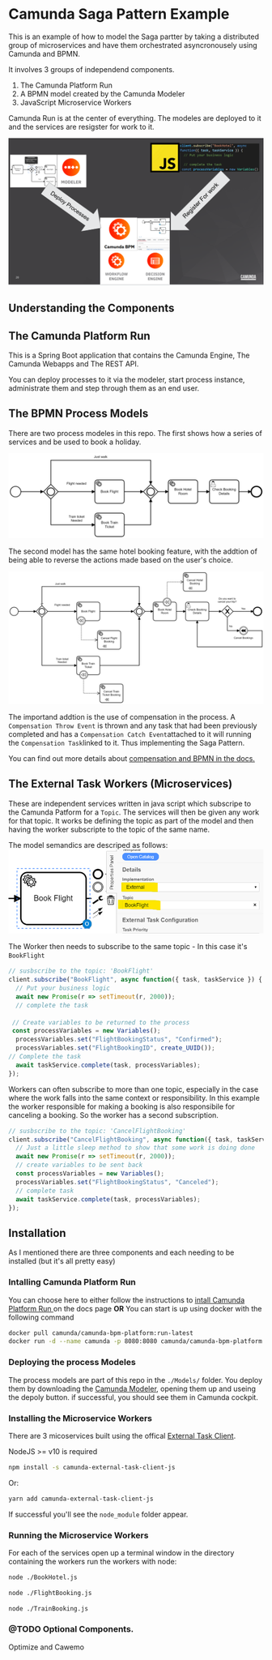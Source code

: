 # Camunda Saga Pattern Example

This is an example of how to model the Saga partter by taking a distributed group of microservices and have them orchestrated asyncronousely using Camunda and BPMN. 

It involves 3 groups of independend components. 
1. The Camunda Platform Run
1. A BPMN model created by the Camunda Modeler
1. JavaScript Microservice Workers

Camunda Run is at the center of everything. The modeles are deployed to it and the services are resigster for work to it.

![Overview](./img/Overview.png)

## Understanding the Components

## The Camunda Platform Run
This is a Spring Boot application that contains the Camunda Engine, The Camunda Webapps and The REST API.

You can deploy processes to it via the modeler, start process instance, administrate them and step through them as an end user.

## The BPMN Process Models
There are two process modeles in this repo. The first shows how a series of services and be used to book a holiday.

![book a holiday ](./Models/BookHolidayV1.png)

The second model has the same hotel booking feature, with the addtion of being able to reverse the actions made based on the user's choice.

![Book a holiday saga](./Models/BookHolidaySagaPatternV2.png)

The importand addtion is the use of compensation in the process. A `Compensation Throw Event` is thrown and any task that had been previously completed and has a `Compensation Catch Event`attached to it will running the `Compensation Task`linked to it. Thus implementing the Saga Pattern.

You can find out more details about [compensation and BPMN in the docs.](https://docs.camunda.org/manual/7.14/reference/bpmn20/events/cancel-and-compensation-events/#compensation-events) 

## The External Task Workers (Microservices)
These are independent services written in java script which subscripe to the Camunda Patform for a `Topic`. The services will then be given any work for that topic. It works be defining the topic as part of the model and then having the worker subscripte to the topic of the same name. 

The model semandics are descriped as follows:
![External Service Task](./img/ExternalServiceTask.png)

The Worker then needs to subscribe to the same topic - In this case it's `BookFlight`
```JavaScript
// susbscribe to the topic: 'BookFlight'
client.subscribe("BookFlight", async function({ task, taskService }) { 
  // Put your business logic
  await new Promise(r => setTimeout(r, 2000));
  // complete the task

 // Create variables to be returned to the process
 const processVariables = new Variables();
  processVariables.set("FlightBookingStatus", "Confirmed");
  processVariables.set("FlightBookingID", create_UUID());
// Complete the task
  await taskService.complete(task, processVariables);
});
```

Workers can often subscribe to more than one topic, especially in the case where the work falls into the same context or responsibility. In this example the worker responsible for making a booking is also responsibile for canceling a booking. So the worker has a second subscription.

```JavaScript
// susbscribe to the topic: 'CancelFlightBooking'
client.subscribe("CancelFlightBooking", async function({ task, taskService }) {
  // Just a little sleep method to show that some work is doing done
  await new Promise(r => setTimeout(r, 2000));
  // create variables to be sent back
  const processVariables = new Variables();
  processVariables.set("FlightBookingStatus", "Canceled");
  // complete task
  await taskService.complete(task, processVariables);
});
```

## Installation
As I mentioned there are three components and each needing to be installed (but it's all pretty easy)

### Intalling Camunda Platform Run 

You can choose here to either follow the instructions to [intall Camunda Platform Run ](https://docs.camunda.org/manual/latest/installation/camunda-bpm-run/)  on the docs page **OR** You can start is up using docker
 with the following command
```sh
docker pull camunda/camunda-bpm-platform:run-latest
docker run -d --name camunda -p 8080:8080 camunda/camunda-bpm-platform:run-latest 
```
### Deploying the process Modeles
The process models are part of this repo in the ``./Models/`` folder. You deploy them by downloading the [Camunda Modeler](https://camunda.com/download/modeler/), opening them up and useing the depoly button. if successful, you should see them in Camunda cockpit.


### Installing the Microservice Workers
There are 3 micoservices built using the offical [External Task Client](https://github.com/camunda/camunda-external-task-client-js). 

NodeJS >= v10 is required

```sh
npm install -s camunda-external-task-client-js
```

Or:

```sh
yarn add camunda-external-task-client-js
```

If successful you'll see the ``node_module`` folder appear.

### Running the Microservice Workers
For each of the services open up a terminal window in the directory containing the workers run the workers with node:

```sh
node ./BookHotel.js
```
```sh
node ./FlightBooking.js
```
```sh
node ./TrainBooking.js
```

### @TODO Optional Components.
Optimize and Cawemo
